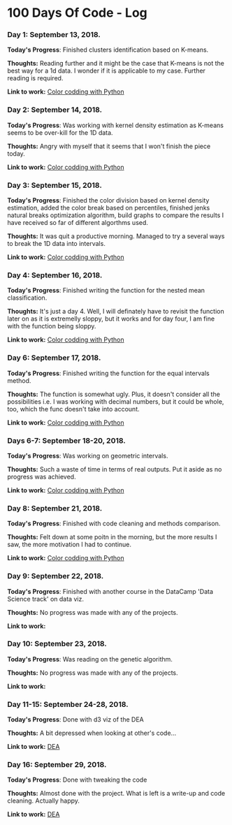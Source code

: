 # 100 Days Of Code - Log

### Day 1: September 13, 2018.

**Today's Progress**: Finished clusters identification based on K-means.

**Thoughts:** Reading further and it might be the case that K-means is not the best way for a 1d data. I wonder if it is applicable to my case. Further reading is required. 

**Link to work:** [Color codding with Python](https://github.com/eponkratova/color-map-techniques)

### Day 2: September 14, 2018.

**Today's Progress**: Was working with kernel density estimation as K-means seems to be over-kill for the 1D data. 

**Thoughts:** Angry with myself that it seems that I won't finish the piece today.

**Link to work:** [Color codding with Python](https://github.com/eponkratova/color-map-techniques)

### Day 3: September 15, 2018.

**Today's Progress**: Finished the color division based on kernel density estimation, added the color break based on percentiles, finished jenks natural breaks optimization algorithm, build graphs to compare the results I have received so far of different algorthms used.

**Thoughts:** It was quit a productive morning. Managed to try a several ways to break the 1D data into intervals.

**Link to work:** [Color codding with Python](https://github.com/eponkratova/color-map-techniques)

### Day 4: September 16, 2018.

**Today's Progress**: Finished writing the function for the nested mean classification.

**Thoughts:** It's just a day 4. Well, I will definately have to revisit the function later on as it is extremelly sloppy, but it works and for day four, I am fine with the function being sloppy.

**Link to work:** [Color codding with Python](https://github.com/eponkratova/color-map-techniques)

### Day 6: September 17, 2018.

**Today's Progress**: Finished writing the function for the equal intervals method.

**Thoughts:** The function is somewhat ugly. Plus, it doesn't consider all the possibilities i.e. I was working with decimal numbers, but it could be whole, too, which the func doesn't take into account.

**Link to work:** [Color codding with Python](https://github.com/eponkratova/color-map-techniques)

### Days 6-7: September 18-20, 2018.

**Today's Progress**: Was working on geometric intervals. 

**Thoughts:** Such a waste of time in terms of real outputs. Put it aside as no progress was achieved.

**Link to work:** [Color codding with Python](https://github.com/eponkratova/color-map-techniques)

### Day 8: September 21, 2018.

**Today's Progress**: Finished with code cleaning and methods comparison.

**Thoughts:** Felt down at some poitn in the morning, but the more results I saw, the more motivation I had to continue.

**Link to work:** [Color codding with Python](https://github.com/eponkratova/color-map-techniques)

### Day 9: September 22, 2018.

**Today's Progress**: Finished with another course in the DataCamp 'Data Science track' on data viz.

**Thoughts:** No progress was made with any of the projects.

**Link to work:** 

### Day 10: September 23, 2018.

**Today's Progress**: Was reading on the genetic algorithm.

**Thoughts:** No progress was made with any of the projects.

**Link to work:** 

### Day 11-15: September 24-28, 2018.

**Today's Progress**: Done with d3 viz of the DEA

**Thoughts:** A bit depressed when looking at other's code...

**Link to work:** [DEA](https://github.com/eponkratova/data_envelopment_analysis)

### Day 16: September 29, 2018.

**Today's Progress**: Done with tweaking the code

**Thoughts:** Almost done with the project. What is left is a write-up and code cleaning. Actually happy.

**Link to work:** [DEA](https://github.com/eponkratova/data_envelopment_analysis)

